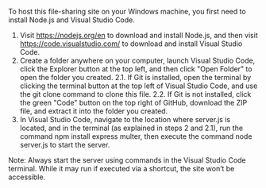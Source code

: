 To host this file-sharing site on your Windows machine, you first need to install Node.js and Visual Studio Code.

1. Visit https://nodejs.org/en to download and install Node.js, and then visit https://code.visualstudio.com/ to download and install Visual Studio Code.
2. Create a folder anywhere on your computer, launch Visual Studio Code, click the Explorer button at the top left, and then click "Open Folder" to open the folder you created. 2.1. If Git is installed, open the terminal by clicking the terminal button at the top left of Visual Studio Code, and use the git clone command to clone this file. 2.2. If Git is not installed, click the green "Code" button on the top right of GitHub, download the ZIP file, and extract it into the folder you created.
3. In Visual Studio Code, navigate to the location where server.js is located, and in the terminal (as explained in steps 2 and 2.1), run the command npm install express multer, then execute the command node server.js to start the server.

Note: Always start the server using commands in the Visual Studio Code terminal. While it may run if executed via a shortcut, the site won’t be accessible.
